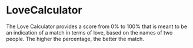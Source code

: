 # LoveCalculator

The Love Calculator provides a score from 0% to 100% that is meant to be an indication of a match in terms of love, based on the names of two people. The higher the percentage, the better the match.
